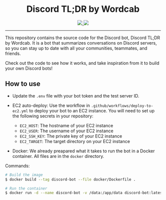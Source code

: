 <h1 align="center">Discord TL;DR by Wordcab</h1>

<div align="center">
	<a href="https://join.slack.com/t/wordcabcommunity/shared_invite/zt-1n0jo2mxj-47rYqGquR1BeyQwYrkf~kg" target="_blank">
		<img src="https://img.shields.io/badge/JOIN US ON SLACK-4A154B?style=for-the-badge&logo=slack&logoColor=white" />
	</a>
	<a href="https://linkedin.com/company/wordcab" target="_blank">
		<img src="https://img.shields.io/badge/LinkedIn-0077B5?style=for-the-badge&logo=linkedin&logoColor=white" />
	</a>
</div>

---

This repository contains the source code for the Discord bot, Discord TL;DR by Wordcab. It is a bot that summarizes conversations on Discord servers, so you can stay up to date with all your communities, teammates, and friends.

Check out the code to see how it works, and take inspiration from it to build your own Discord bots!

## How to use

* Update the `.env` file with your bot token and the test server ID.

* EC2 auto-deploy: Use the workflow in `.github/workflows/deploy-to-ec2.yml` to deploy your bot to an EC2 instance. You will need to set up the following secrets in your repository:
  - `EC2_HOST`: The hostname of your EC2 instance
  - `EC2_USER`: The username of your EC2 instance
  - `EC2_SSH_KEY`: The private key of your EC2 instance
  - `EC2_TARGET`: The target directory on your EC2 instance

* Docker: We already preapared what it takes to run the bot in a Docker container. All files are in the `docker` directory.

Commands:

```bash
# Build the image
$ docker build --tag discord-bot --file docker/Dockerfile .

# Run the container
$ docker run -d --name discord-bot -v /data:/app/data discord-bot:latest
```
